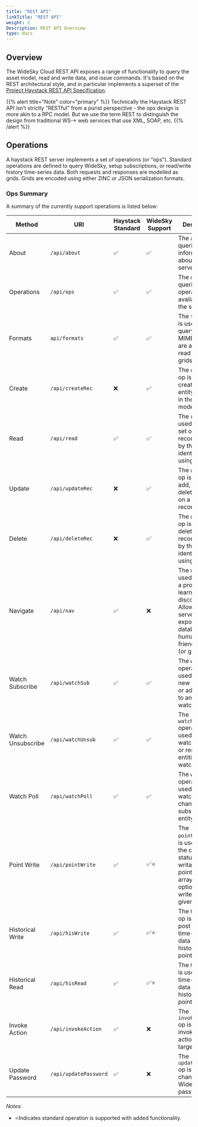 ```yaml
---
title: "REST API"
linkTitle: "REST API"
weight: 2
Description: REST API Overview
type: docs
---
```


## Overview
The WideSky Cloud REST API exposes a range of functionality to query the asset model, read and write data, and issue commands. It's based on the REST architectural style, and in particular implements a superset of the  <a href="https://project-haystack.org/doc/Rest" target="_blank" rel="noopener">Project Haystack REST API Specification</a>.

{{% alert title="Note"  color="primary" %}} Technically the Haystack REST API isn't strictly "RESTful" from a purist perspective - the ops design is more akin to a RPC model. But we use the term REST to distinguish the design from traditional WS-\* web services that use XML, SOAP, etc.
{{% /alert %}}


## Operations
A haystack REST server implements a set of operations (or "ops"). Standard operations are defined to query WideSky, setup subscriptions, or read/write history time-series data. Both requests and responses are modelled as grids. Grids are encoded using either ZINC or JSON serialization formats.

### Ops Summary

A summary of the currently support operations is listed below:

|Method|URI|Haystack Standard|WideSky Support|Description|
|------|---|-----------------|---------------|-----------|
|About|`/api/about`|✅ |✅ |The `about` op queries basic information about the server.|
|Operations|`/api/ops`|✅|✅|The `ops` op queries which operations are available on the server.|
|Formats|`api/formats`|✅|✅ |The `formats` op is used to query which MIME types are available to read and write grids.|
|Create|`/api/createRec`|❌|✅|The `createRec` op is used to create new entity records in the asset model.|
|Read|`/api/read`|✅|✅ |The `read` op is used to read a set of entity records either by their unique identifier or using a filter.|
|Update|`/api/updateRec`|❌|✅|The `updateRec` op is used to add, update or delete the tags on a entity records.|
|Delete|`/api/deleteRec`|❌|✅|The `deleteRec` op is used for deleting entity records either by their unique identifier or using a filter.|
|Navigate|`/api/nav`|✅|❌|The `nav` op is used navigate a project for learning and discovery. Allowing servers to expose the database in a human-friendly tree (or graph).|
|Watch Subscribe|`/api/watchSub`|✅|✅|The `watchSub` operation is used to create new watches or add entities to an existing watch.|
|Watch Unsubscribe|`/api/watchUnsub`|✅|✅|The `watchUnsub` operation is used to close a watch entirely or remove entities from a watch.|
|Watch Poll|`/api/watchPoll`|✅|✅|The `watchPoll` operation is used to poll a watch for changes to the subscribed entity records.|
|Point Write|`/api/pointWrite`|✅|✅⭐|The `pointWrite` op is used to read the current status of a writable point's priority array and optionally write to a given level.|
|Historical Write|`/api/hisWrite`|✅|✅⭐|The `hisWrite` op is used to post new time-series data to a historised point.|
|Historical Read|`/api/hisRead`|✅|✅⭐|The `hisRead` op is used to read time-series data from historised point.|
|Invoke Action|`/api/invokeAction`|✅|❌|The `invokeAction` op is used to invoke an user action on a target entity.|
|Update Password|`/api/updatePassword`|✅|❌|The `updatePassword` op is used for changing a Widesky user’s password.|

*Notes:*
+ ⭐Indicates standard operation is supported with added functionality.
